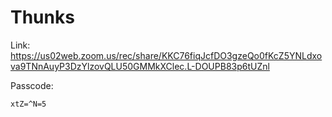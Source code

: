 # Thunks

Link:
https://us02web.zoom.us/rec/share/KKC76fiqJcfDO3gzeQo0fKcZ5YNLdxova9TNnAuyP3DzYlzovQLU50GMMkXClec.L-DOUPB83p6tUZnl

Passcode:

```
xtZ=^N=5
```
